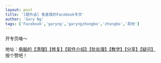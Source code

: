 ```yaml
---
layout: post
title: '[题外话] 笔者我的Facebook专页'
author: 'Gary Ng'
tags: ['Facebook','garyng','garyngzhongbo','zhongbo','其他']
---
```


开专页咯～  

地址：[电脑的【清理】【修复】【软件介绍】【批处理】【教学】【分享】【疑问】](http://www.facebook.com/iambatching)  
 按个赞吧！
